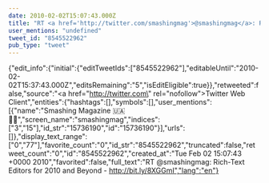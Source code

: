 ```yaml
---
date: 2010-02-02T15:07:43.000Z
title: "RT <a href='http://twitter.com/smashingmag'>@smashingmag</a>: Rich-Text Editors for 2010 and Beyond - http://bit.ly/8XGGmI″"
user_mentions: "undefined"
tweet_id: "8545522962"
pub_type: "tweet"
---
```

{"edit_info":{"initial":{"editTweetIds":["8545522962"],"editableUntil":"2010-02-02T15:37:43.000Z","editsRemaining":"5","isEditEligible":true}},"retweeted":false,"source":"<a href=\"http://twitter.com\" rel=\"nofollow\">Twitter Web Client</a>","entities":{"hashtags":[],"symbols":[],"user_mentions":[{"name":"Smashing Magazine 🇺🇦 🏳️‍🌈","screen_name":"smashingmag","indices":["3","15"],"id_str":"15736190","id":"15736190"}],"urls":[]},"display_text_range":["0","77"],"favorite_count":"0","id_str":"8545522962","truncated":false,"retweet_count":"0","id":"8545522962","created_at":"Tue Feb 02 15:07:43 +0000 2010","favorited":false,"full_text":"RT @smashingmag: Rich-Text Editors for 2010 and Beyond - http://bit.ly/8XGGmI","lang":"en"}
